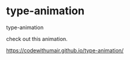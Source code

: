 # type-animation
type-animation

check out this animation.

https://codewithumair.github.io/type-animation/
